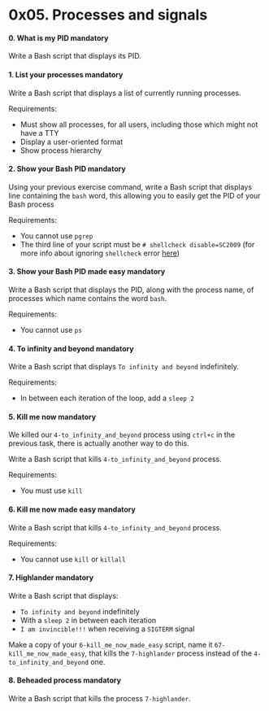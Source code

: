 <h1 class="gap">0x05. Processes and signals</h1>
  <h4 class="task">
    0. What is my PID
      <span class="alert alert-warning mandatory-optional">
        mandatory
      </span>
  </h4>


  <!-- Progress vs Score -->

<!-- Task Body -->
  <p>Write a Bash script that displays its PID.</p>
  <h4 class="task">
    1. List your processes
      <span class="alert alert-warning mandatory-optional">
        mandatory
      </span>
  </h4>


  <!-- Progress vs Score -->

<!-- Task Body -->
  <p>Write a Bash script that displays a list of currently running processes.</p>

<p>Requirements:</p>

<ul>
<li>Must show all processes, for all users, including those which might not have a TTY</li>
<li>Display a user-oriented format</li>
<li>Show process hierarchy</li>
</ul>
  <h4 class="task">
    2. Show your Bash PID
      <span class="alert alert-warning mandatory-optional">
        mandatory
      </span>
  </h4>


  <!-- Progress vs Score -->

<!-- Task Body -->
  <p>Using your previous exercise command, write a Bash script that displays line containing the <code>bash</code> word, this allowing you to easily get the PID of your Bash process</p>

<p>Requirements:</p>

<ul>
<li>You cannot use <code>pgrep</code></li>
<li>The third line of your script must be <code># shellcheck disable=SC2009</code> (for more info about ignoring <code>shellcheck</code> error <a href="https://github.com/koalaman/shellcheck/wiki/Ignore">here</a>)</li>
</ul>
  <h4 class="task">
    3. Show your Bash PID made easy
      <span class="alert alert-warning mandatory-optional">
        mandatory
      </span>
  </h4>


  <!-- Progress vs Score -->

<!-- Task Body -->
  <p>Write a Bash script that displays the PID, along with the process name, of processes which name contains the word <code>bash</code>.</p>

<p>Requirements:</p>

<ul>
<li>You cannot use <code>ps</code></li>
</ul>
  <h4 class="task">
    4. To infinity and beyond
      <span class="alert alert-warning mandatory-optional">
        mandatory
      </span>
  </h4>


  <!-- Progress vs Score -->

<!-- Task Body -->
  <p>Write a Bash script that displays <code>To infinity and beyond</code> indefinitely. </p>

<p>Requirements:</p>

<ul>
<li>In between each iteration of the loop, add a <code>sleep 2</code></li>
</ul>
  <h4 class="task">
    5. Kill me now
      <span class="alert alert-warning mandatory-optional">
        mandatory
      </span>
  </h4>


  <!-- Progress vs Score -->

<!-- Task Body -->
  <p>We killed our <code>4-to_infinity_and_beyond</code> process using <code>ctrl+c</code> in the previous task, there is actually another way to do this.</p>

<p>Write a Bash script that kills <code>4-to_infinity_and_beyond</code> process.</p>

<p>Requirements:</p>

<ul>
<li>You must use <code>kill</code></li>
</ul>
  <h4 class="task">
    6. Kill me now made easy
      <span class="alert alert-warning mandatory-optional">
        mandatory
      </span>
  </h4>


  <!-- Progress vs Score -->

<!-- Task Body -->
  <p>Write a Bash script that kills <code>4-to_infinity_and_beyond</code> process.</p>

<p>Requirements:</p>

<ul>
<li>You cannot use <code>kill</code> or <code>killall</code></li>
</ul>
  <h4 class="task">
    7. Highlander
      <span class="alert alert-warning mandatory-optional">
        mandatory
      </span>
  </h4>


  <!-- Progress vs Score -->

<!-- Task Body -->
  <p>Write a Bash script that displays: </p>

<ul>
<li><code>To infinity and beyond</code> indefinitely</li>
<li>With a <code>sleep 2</code> in between each iteration</li>
<li><code>I am invincible!!!</code> when receiving a <code>SIGTERM</code> signal</li>
</ul>

<p>Make a copy of your <code>6-kill_me_now_made_easy</code> script, name it <code>67-kill_me_now_made_easy</code>,  that kills the <code>7-highlander</code> process instead of the <code>4-to_infinity_and_beyond</code> one.</p>
  <h4 class="task">
    8. Beheaded process
      <span class="alert alert-warning mandatory-optional">
        mandatory
      </span>
  </h4>


  <!-- Progress vs Score -->

<!-- Task Body -->
  <p>Write a Bash script that kills the process <code>7-highlander</code>.</p>
